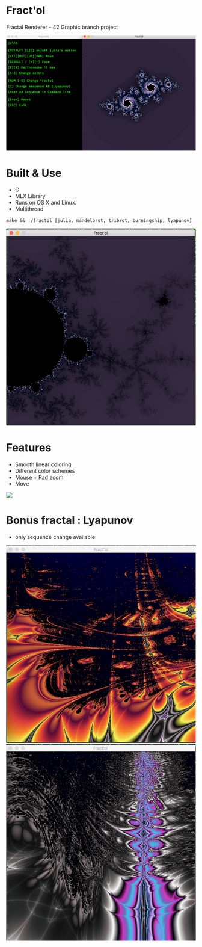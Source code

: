 # Fract'ol
Fractal Renderer - 42 Graphic branch project 

<img src="gitimg/julia.gif" width=600 >

# Built & Use

+ C 
+ MLX Library
+ Runs on OS X and Linux.
+ Multithread

```
make && ./fractol [julia, mandelbrot, tribrot, burningship, lyapunov]
```

<img src="gitimg/2.png" width=600 >

# Features

* Smooth linear coloring
* Different color schemes
* Mouse + Pad zoom
* Move

<img src="gitimg/jd2.gif" width=600 >

# Bonus fractal : Lyapunov
  * only sequence change available
 
<img src="gitimg/1.png" width=600 >
<img src="gitimg/3.png" width=600 >

